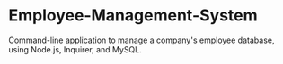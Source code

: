 # Employee-Management-System
Command-line application to manage a company's employee database, using Node.js, Inquirer, and MySQL.
